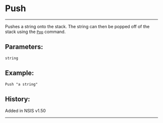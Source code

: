 # Push

---

Pushes a string onto the stack. The string can then be popped off of the stack using the [`Pop`][1] command.

## Parameters:

	string

## Example:

	Push "a string"

## History:

Added in NSIS v1.50

---

[1]: Pop.md